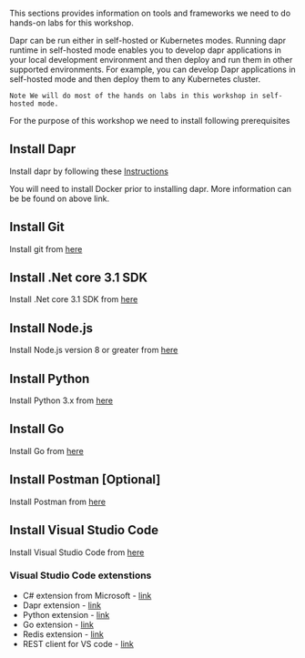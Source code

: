 This sections provides information on tools and frameworks we need to do hands-on labs for this workshop.

Dapr can be run either in self-hosted or Kubernetes modes. Running dapr runtime in self-hosted mode enables you to develop dapr applications in your local development environment and then deploy and run them in other supported environments. For example, you can develop Dapr applications in self-hosted mode and then deploy them to any Kubernetes cluster.

` Note We will do most of the hands on labs in this workshop in self-hosted mode. `

For the purpose of this workshop we need to install following prerequisites

 
## Install Dapr
Install dapr by following these [Instructions](https://github.com/dapr/docs/blob/master/getting-started/environment-setup.md)

You will need to install Docker prior to installing dapr. More information can be be found on above link.

## Install Git
Install git from [here](https://git-scm.com/downloads)

## Install .Net core 3.1 SDK
Install .Net core 3.1 SDK from [here](https://dotnet.microsoft.com/download/dotnet-core/3.1)

## Install Node.js
Install Node.js version 8 or greater from [here](https://nodejs.org/en/)

## Install Python
Install Python 3.x from [here](https://www.python.org/downloads/)

## Install Go
Install Go from [here](https://golang.org/)

## Install Postman [Optional]
Install Postman from [here](https://www.postman.com/)

## Install Visual Studio Code
Install Visual Studio Code from [here](https://code.visualstudio.com/)

### Visual Studio Code extenstions
- C# extension from Microsoft - [link](https://marketplace.visualstudio.com/items?itemName=ms-dotnettools.csharp)
- Dapr extension - [link](https://marketplace.visualstudio.com/items?itemName=ms-azuretools.vscode-dapr)
- Python extension - [link](https://marketplace.visualstudio.com/items?itemName=ms-python.python)
- Go extension - [link](https://marketplace.visualstudio.com/items?itemName=ms-vscode.Go)
- Redis extension - [link](https://marketplace.visualstudio.com/items?itemName=Dunn.redis)
- REST client for VS code - [link](https://marketplace.visualstudio.com/items?itemName=humao.rest-client)

